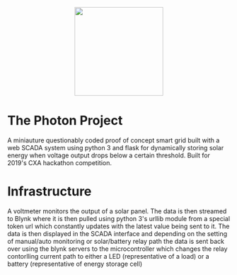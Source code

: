 <p align="center">
  <img src="https://user-images.githubusercontent.com/32593795/61183173-3d822c80-a670-11e9-8155-c0ab0703f866.png" height="200" width="200"/>
</p>

# The Photon Project
A miniauture questionably coded proof of concept smart grid built with a web SCADA system using python 3 and flask for dynamically storing 
solar energy when voltage output drops below a certain threshold. Built for 2019's CXA hackathon competition.

# Infrastructure
A voltmeter monitors the output of a solar panel. The data is then streamed to Blynk where it is then pulled using python 3's urllib 
module from a special token url which constantly updates with the latest value being sent to it. The data is then displayed in the SCADA
interface and depending on the setting of manual/auto monitoring or solar/battery relay path the data is sent back over using the blynk
servers to the microcontroller which changes the relay contorlling current path to either a LED (representative of a load) or a battery
(representative of energy storage cell)

